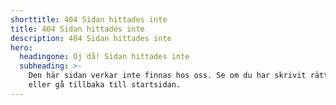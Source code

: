 ```yaml
---
shorttitle: 404 Sidan hittades inte
title: 404 Sidan hittades inte
description: 404 Sidan hittades inte
hero:
  headingone: Oj då! Sidan hittades inte
  subheading: >-
    Den här sidan verkar inte finnas hos oss. Se om du har skrivit rätt adress
    eller gå tillbaka till startsidan.
---
```


